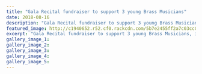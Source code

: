 ```yaml
---
title: "Gala Recital fundraiser to support 3 young Brass Musicians"
date: 2018-08-16
description: "Gala Recital fundraiser to support 3 young Brass Musicians, including Ethan Mancer..."
featured_image: http://c1940652.r52.cf0.rackcdn.com/5b7e2455ff2a7c03cc0002c4/Ethan-Mancer-300rcp-16-aug.gif
excerpt: "Gala Recital fundraiser to support 3 young Brass Musicians, including Ethan Mancer."
gallery_image_1: 
gallery_image_2: 
gallery_image_3: 
gallery_image_4: 
gallery_image_5: 
---
```

